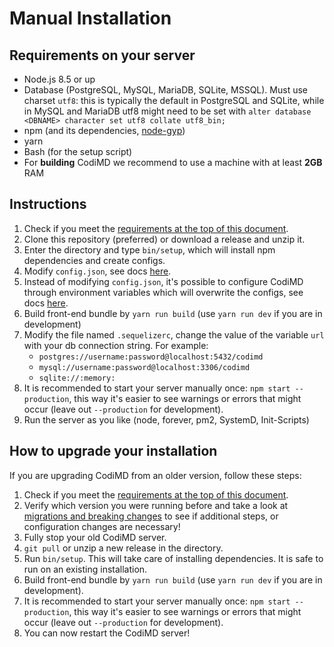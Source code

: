 Manual Installation
===

## Requirements on your server

- Node.js 8.5 or up
- Database (PostgreSQL, MySQL, MariaDB, SQLite, MSSQL). Must use charset `utf8`: this is typically the
  default in PostgreSQL and SQLite, while in MySQL and MariaDB utf8 might need to be set with
  `alter database <DBNAME> character set utf8 collate utf8_bin;`
- npm (and its dependencies, [node-gyp](https://github.com/nodejs/node-gyp#installation))
- yarn
- Bash (for the setup script)
- For **building** CodiMD we recommend to use a machine with at least **2GB** RAM


## Instructions

1. Check if you meet the [requirements at the top of this document](#requirements-on-your-server).
2. Clone this repository (preferred) or download a release and unzip it.
3. Enter the directory and type `bin/setup`, which will install npm dependencies and create configs.
4. Modify `config.json`, see docs [here](https://github.com/codimd/server/blob/master/docs/configuration-config-file.md).
5. Instead of modifying `config.json`, it's possible to configure CodiMD through environment variables which will
   overwrite the configs, see docs [here](https://github.com/codimd/server/blob/master/docs/configuration-env-vars.md).
6. Build front-end bundle by `yarn run build` (use `yarn run dev` if you are in development)
7. Modify the file named `.sequelizerc`, change the value of the variable `url` with your db connection string. For example:
   - `postgres://username:password@localhost:5432/codimd`
   - `mysql://username:password@localhost:3306/codimd`
   - `sqlite://:memory:`
8. It is recommended to start your server manually once: `npm start --production`, this way it's easier to see warnings or errors that might occur (leave out `--production` for development).
9. Run the server as you like (node, forever, pm2, SystemD, Init-Scripts)


## How to upgrade your installation

If you are upgrading CodiMD from an older version, follow these steps:

1. Check if you meet the [requirements at the top of this document](#requirements-on-your-server).
2. Verify which version you were running before and take a look at [migrations and breaking changes](../guides/migrations-and-breaking-changes.md) to see if additional steps, or configuration changes are necessary!
3. Fully stop your old CodiMD server.
4. `git pull` or unzip a new release in the directory.
5. Run `bin/setup`. This will take care of installing dependencies. It is safe to run on an existing installation.
6. Build front-end bundle by `yarn run build` (use `yarn run dev` if you are in development).
7. It is recommended to start your server manually once: `npm start --production`, this way it's easier to see warnings or errors that might occur (leave out `--production` for development).
8. You can now restart the CodiMD server!
